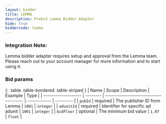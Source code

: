 ```yaml
---
layout: bidder
title: LEMMA
description: Prebid Lemma Bidder Adapter
hide: true
biddercode: lemma
---
```


### Integration Note:

Lemma bidder adapter requires setup and approval from the Lemma team. Please reach out to your account manager for more information and to start using it.

### Bid params

{: .table .table-bordered .table-striped }
| Name                | Scope    | Description                           | Example      | Type      |
| ------------------- | -------- | ------------------------------------- | ------------ | --------- |
| `pubId`       | required | The publisher ID from Lemma          | `1001`       | `integer` |
| `adunitId`             | required | Identifier for specific ad adunit  | `1001`       | `integer` |
| `bidFloor`          | optional | The minimum bid value                 | `1.07`       | `float`   |
